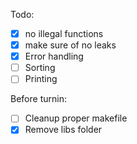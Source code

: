 Todo:
 - [X] no illegal functions
 - [X] make sure of no leaks
 - [X] Error handling
 - [ ] Sorting
 - [ ] Printing

Before turnin:
 - [ ] Cleanup proper makefile
 - [X] Remove libs folder
